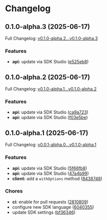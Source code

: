# Changelog

## 0.1.0-alpha.3 (2025-06-17)

Full Changelog: [v0.1.0-alpha.2...v0.1.0-alpha.3](https://github.com/qanapi/qanapi-sdk-kotlin/compare/v0.1.0-alpha.2...v0.1.0-alpha.3)

### Features

* **api:** update via SDK Studio ([e525eb8](https://github.com/qanapi/qanapi-sdk-kotlin/commit/e525eb885f3978dba1b471bdaf15b58cb8dfb451))

## 0.1.0-alpha.2 (2025-06-17)

Full Changelog: [v0.1.0-alpha.1...v0.1.0-alpha.2](https://github.com/qanapi/qanapi-sdk-kotlin/compare/v0.1.0-alpha.1...v0.1.0-alpha.2)

### Features

* **api:** update via SDK Studio ([ca9a723](https://github.com/qanapi/qanapi-sdk-kotlin/commit/ca9a7234d0aabc3b374d20e7de6c58be4b3c25a2))
* **api:** update via SDK Studio ([f03e5be](https://github.com/qanapi/qanapi-sdk-kotlin/commit/f03e5bed5abca7fbe8e7c1ccc44cdd3690ae1d41))

## 0.1.0-alpha.1 (2025-06-17)

Full Changelog: [v0.0.1-alpha.0...v0.1.0-alpha.1](https://github.com/qanapi/qanapi-sdk-kotlin/compare/v0.0.1-alpha.0...v0.1.0-alpha.1)

### Features

* **api:** update via SDK Studio ([5f66fb8](https://github.com/qanapi/qanapi-sdk-kotlin/commit/5f66fb885715e6cf3b2a6155c5b361452380f390))
* **api:** update via SDK Studio ([47a4b99](https://github.com/qanapi/qanapi-sdk-kotlin/commit/47a4b99ea3035149fe5c9cc69c45d6412efca26d))
* **client:** add a `withOptions` method ([8438748](https://github.com/qanapi/qanapi-sdk-kotlin/commit/84387489668b31bb75f7e6c5bef69a49197d97c9))


### Chores

* **ci:** enable for pull requests ([2810809](https://github.com/qanapi/qanapi-sdk-kotlin/commit/2810809eb1d045400ad79f74386209c19da1b42b))
* configure new SDK language ([6040355](https://github.com/qanapi/qanapi-sdk-kotlin/commit/60403555ca19cb395bdbaff48218a71759bf5c12))
* update SDK settings ([bf36346](https://github.com/qanapi/qanapi-sdk-kotlin/commit/bf363461b4111d8bd2e090083e126a8d132e1c89))
